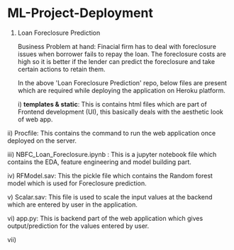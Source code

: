# ML-Project-Deployment

1) Loan Foreclosure Prediction

   Business Problem at hand: Finacial firm has to deal with foreclosure issues when borrower fails to repay the loan. The foreclosure costs are high so it is better if the
                             lender can predict the foreclosure and take certain actions to retain them.
                             
   
   In the above 'Loan Foreclosure Prediction' repo, below files are present which are required while deploying the application on Heroku platform.
   
   i) <b>templates & static</b>: This is contains html files which are part of Frontend development (UI), this basically deals with the aesthetic look of web app.
   
  ii) Procfile: This contains the command to run the web application once deployed on the server.
   
 iii) NBFC_Loan_Foreclosure.ipynb : This is a jupyter notebook file which contains the EDA, feature engineering and model building part.
 
  iv) RFModel.sav: This the pickle file which contains the Random forest model which is used for Foreclosure prediction.
  
   v) Scalar.sav: This file is used to scale the input values at the backend which are entered by user in the application.
   
  vi) app.py: This is backend part of the web application which gives output/prediction for the values entered by user.
  
 vii) 
